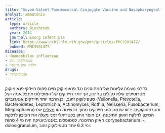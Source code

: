 ```yaml
---
title: "Seven-Valent Pneumococcal Conjugate Vaccine and Nasopharyngeal Microbiota in Healthy Children"
analyst: amantonio
article:
  type: article
  authors: Biesbroek
  year: 2014
  journal: Emerg Infect Dis
  link: https://www.ncbi.nlm.nih.gov/pmc/articles/PMC3901477/
  pubmed: PMC3901477
diseases:
- Haemophilus influenzae
- סטפילוקוק זהוב
- דלקת אוזן תיכונה
drugs:
- אנטיביוטיקה
---
```


בדרכי נשימה עליונות של המחוסנים נגד פנאומוקוק חיים פחות חיידקי פנאומוקוק מסרוטיפים שלא כלולים בחיסון, אך יותר חיידקים של המופילוס אינפלואנזה ושל סטפילוקוק זהוב, וכן הרבה יותר חיידקים אנארוביים (Veilonella, Prevotella, Bacteroidetes, Leptotrichia, Actinomyces, Rothia, Neisseria, Fusobacterium, Megasphaera) וסטרפטוקוקים. ידוע שכמה סוגי חיידקים מתוך הרשימה הזו [מעלים](http://mbio.asm.org/content/2/1/e00245-10) את הסיכון לדלקת האוזן התיכונה.
גם חוסר איזון בקטריאלי זמני מעלה את הסיכון לדלקת האוזן התיכונה.
למטופלים באנטיביוטיקה היה פי 4 פחות corynebacterium ו- dolosigranulum, ופי 6.3 יותר סטפילוקוק זהוב.
